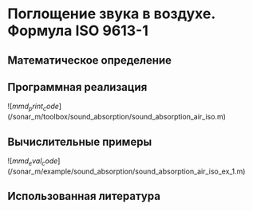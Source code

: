 # Поглощение звука в воздухе. Формула ISO 9613-1

## Математическое определение

## Программная реализация

![$mmd_print_code]($/sonar_m/toolbox/sound_absorption/sound_absorption_air_iso.m)

## Вычислительные примеры

![$mmd_eval_code]($/sonar_m/example/sound_absorption/sound_absorption_air_iso_ex_1.m)

## Использованная литература
